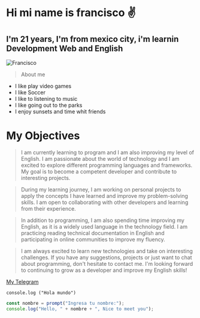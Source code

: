 # Hi mi name is francisco :v:

## I'm 21 years, I'm from mexico city, i'm learnin Development Web and English

![Francisco](https://avatars.githubusercontent.com/u/122055396?s=96&v=4)
>About me

* I like play video games
* I like Soccer
* I like to listening to music
* I like going out to the parks
* I enjoy sunsets and time whit friends

# My Objectives

>I am currently learning to program and I am also improving my level of English. I am passionate about the world of technology and I am excited to explore different programming languages and frameworks. My goal is to become a competent developer and contribute to interesting projects.

>During my learning journey, I am working on personal projects to apply the concepts I have learned and improve my problem-solving skills. I am open to collaborating with other developers and learning from their experience.

>In addition to programming, I am also spending time improving my English, as it is a widely used language in the technology field. I am practicing reading technical documentation in English and participating in online communities to improve my fluency.

>I am always excited to learn new technologies and take on interesting challenges. If you have any suggestions, projects or just want to chat about programming, don't hesitate to contact me. I'm looking forward to continuing to grow as a developer and improve my English skills!


<!--Links-->
[My Telegram](https://t.me/Pancho_lee)

<!--Codigo-->
`console.log ("Hola mundo")`

```JavaScript
const nombre = prompt("Ingresa tu nombre:");
console.log("Hello, " + nombre + ", Nice to meet you");
```

